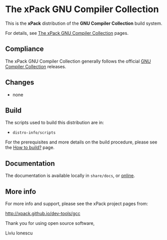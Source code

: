 # The xPack GNU Compiler Collection

This is the **xPack** distribution of the **GNU Compiler Collection** build system.

For details, see
[The xPack GNU Compiler Collection](https://xpack.github.io/gcc/) pages.

## Compliance

The xPack GNU Compiler Collection generally follows the official
[GNU Compiler Collection](https://gcc.gnu.org/releases.html) releases.

## Changes

- none

## Build

The scripts used to build this distribution are in:

- `distro-info/scripts`

For the prerequisites and more details on the build procedure, please see the
[How to build?](https://github.com/xpack-dev-tools/gcc-xpack/blob/xpack/README-BUILD.md) page.

## Documentation

The documentation is available locally in `share/docs`,
or [online](https://gcc.gnu.org/onlinedocs/).

## More info

For more info and support, please see the xPack project pages from:

  http://xpack.github.io/dev-tools/gcc

Thank you for using open source software,

Liviu Ionescu
